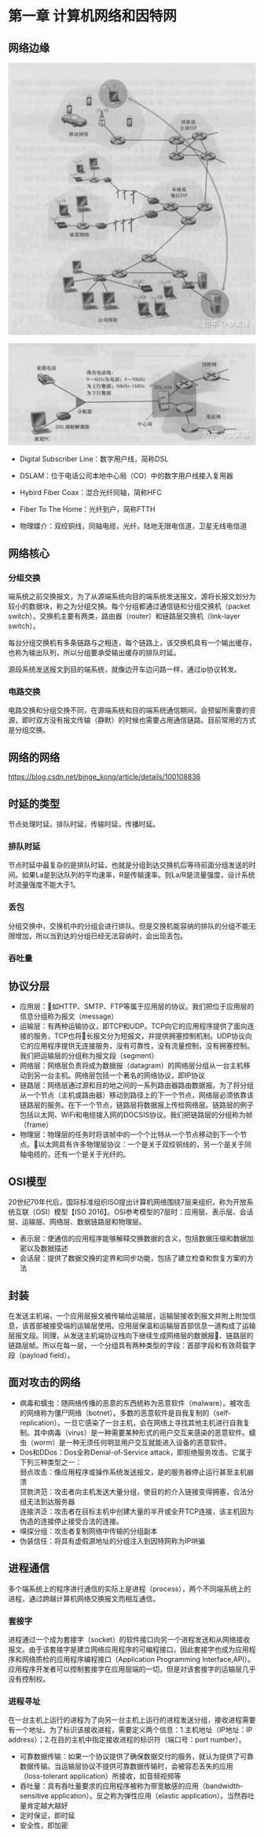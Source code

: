 # 第一章 计算机网络和因特网

## 网络边缘

![avatar](img/1.jpg)

![avatar](img/2.jpg)

- Digital Subscriber Line：数字用户线，简称DSL

- DSLAM：位于电话公司本地中心局（CO）中的数字用户线接入复用器

- Hybird Fiber Coax：混合光纤同轴，简称HFC

- Fiber To The Home：光纤到户，简称FTTH
- 物理媒介：双绞铜线，同轴电缆，光纤，陆地无限电信道，卫星无线电信道

## 网络核心

### 分组交换

端系统之前交换报文，为了从源端系统向目的端系统发送报文，源将长报文划分为较小的数据块，称之为分组交换。每个分组都通过通信链和分组交换机（packet switch）。交换机主要有两类，路由器（router）和链路层交换机（link-layer switch）。

每台分组交换机有多条链路与之相连，每个链路上，该交换机具有一个输出缓存，也称为输出队列，所以分组要承受输出缓存的排队时延。

源段系统发送报文到目的端系统，就像边开车边问路一样，通过ip协议转发。

### 电路交换

电路交换和分组交换不同，在源端系统和目的端系统通信期间，会预留所需要的资源，即时双方没有报文传输（静默）的时候也需要占用通信链路。目前常用的方式是分组交换。

## 网络的网络

https://blog.csdn.net/binge_kong/article/details/100108836

## 时延的类型

节点处理时延，排队时延，传输时延，传播时延。

### 排队时延

节点时延中最复杂的是排队时延，也就是分组到达交换机后等待前面分组发送的时间。如果La是到达队列的平均速率，R是传输速率。则La/R是流量强度，设计系统时流量强度不能大于1。

### 丢包

分组交换中，交换机中的分组会进行排队。但是交换机能容纳的排队的分组不能无限增加，所以当到达的分组已经无法容纳时，会出现丢包。
### 吞吐量
## 协议分层
- 应用层：如HTTP、SMTP、FTP等属于应用层的协议。我们把位于应用层的信息分组称为报文（message）
- 运输层：有两种运输协议，即TCP和UDP。TCP向它的应用程序提供了面向连接的服务，TCP也将长报文分为短报文，并提供拥塞控制机制。UDP协议向它的应用程序提供无连接服务，没有可靠性，没有流量控制，没有拥塞控制。我们把运输层的分组称为报文段（segment）
- 网络层：网络层负责将成为数据报（datagram）的网络层分组从一台主机移动到另一台主机。网络层包括一个著名的网络协议，即IP协议
- 链路层：网络层通过源和目的地之间的一系列路由器路由数据报。为了将分组从一个节点（主机或路由器）移动到路径上的下一个节点，网络层必须依靠该链路层的服务。在下一个节点，链路层将数据报上传给网络层。链路层的例子包括以太网、WiFi和电缆接入网的DOCSIS协议。我们把链路层的分组称为帧（frame）
- 物理层：物理层的任务时将该帧中的一个个比特从一个节点移动到下一个节点。以太网具有许多物理层协议：一个是关于双绞铜线的，另一个是关于同轴电缆的，还有一个是关于光纤的。
## OSI模型
20世纪70年代后，国际标准组织ISO提出计算机网络围绕7层来组织，称为开放系统互联（OSI）模型【ISO 2016】。OSI参考模型的7层时：应用层、表示层、会话层、运输层、网络层、数据链路层和物理层。
- 表示层：使通信的应用程序能够解释交换数据的含义，包括数据压缩和数据加密以及数据描述
- 会话层：提供了数据交换的定界和同步功能，包括了建立检查和恢复方案的方法
## 封装
在发送主机端，一个应用层报文被传输给运输层，运输层接收到报文并附上附加信息，该首部被接受端的运输层使用。应用层保温和运输层首部信息一道构成了运输层报文段。同理，从发送主机端协议栈向下继续生成网络层的数据报、链路层的链路层帧。所以在每一层，一个分组具有两种类型的字段：首部字段和有效荷载字段（payload field）。
## 面对攻击的网络
- 病毒和蠕虫：随网络传播的恶意的东西统称为恶意软件（malware）。被攻击的网络称为僵尸网络（botnet）。多数的恶意软件是自我复制的（self-replication）。一旦它感染了一台主机，会在网络上寻找其他主机进行自我复制。其中病毒（virus）是一种需要某种形式的用户交互来感染的恶意软件。蠕虫（worm）是一种无须任何明显用户交互就能进入设备的恶意软件。
- Dos和DDos：Dos全称Denial-of-Service attack，即拒绝服务攻击。它属于下列三种类型之一：<br/>
弱点攻击：像应用程序或操作系统发送报文，是的服务器停止运行甚至主机崩溃<br/>
贷款洪范：攻击者向主机发送大量分组，使目的的介入链接变得拥塞，合法分组无法到达服务器<br/>
连接洪泛：攻击者在目标主机中创建大量的半开或全开TCP连接，该主机因为伪造的连接停止接受合法的连接。
- 嗅探分组：攻击者复制网络中传输的分组副本
- 伪装信任：将具有虚假源地址的分组注入到因特网称为IP哄骗

## 进程通信

多个端系统上的程序进行通信的实际上是进程（process），两个不同端系统上的进程，通过跨越计算机网络交换报文而相互通信。

### 套接字

进程通过一个成为套接字（socket）的软件接口向另一个进程发送和从网络接收报文。由于该套接字是建立网络应用程序的可编程接口，因此套接字也成为应用程序和网络质检的应用程序编程接口（Application Programming Interface,API）。应用程序开发者可以控制套接字在应用层端的一切，但是对该套接字的运输层几乎没有控制权。

### 进程寻址

在一台主机上运行的进程为了向另一台主机上运行的进程发送分组，接收进程需要有一个地址。为了标识该接收进程，需要定义两个信息：1.主机地址（IP地址：IP address）；2.在目的主机中指定接收进程的标识符（端口号：port number）。

- 可靠数据传输：如果一个协议提供了确保数据交付的服务，就认为提供了可靠数据传输。当运输层协议不提供可靠数据传输时，会被容忍丢失的应用（loss-tolerant application）所接收，如音频视频等
- 吞吐量：具有吞吐量要求的应用程序被称为带宽敏感的应用（bandwidth-sensitive application）。反之称为弹性应用（elastic application）。当然吞吐量肯定越大越好
- 定时保证，即时延
- 安全性，即加密

